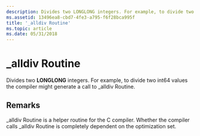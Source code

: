 ```yaml
---
description: Divides two LONGLONG integers. For example, to divide two int64 values the compiler might generate a call to \_alldiv Routine.
ms.assetid: 13496ea8-cbd7-4fe3-a795-f6f28bca995f
title: '_alldiv Routine'
ms.topic: article
ms.date: 05/31/2018
---
```


# \_alldiv Routine

Divides two **LONGLONG** integers. For example, to divide two int64 values the compiler might generate a call to \_alldiv Routine.

## Remarks

\_alldiv Routine is a helper routine for the C compiler. Whether the compiler calls \_alldiv Routine is completely dependent on the optimization set.

 

 



